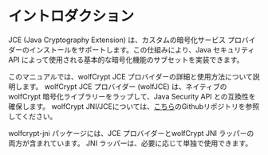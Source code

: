 # イントロダクション


JCE (Java Cryptography Extension) は、カスタムの暗号化サービス プロバイダーのインストールをサポートします。この仕組みにより、Java セキュリティ API によって使用される基本的な暗号化機能のサブセットを実装できます。

このマニュアルでは、wolfCrypt JCE プロバイダーの詳細と使用方法について説明します。 wolfCrypt JCE プロバイダー (wolfJCE) は、ネイティブの wolfCrypt 暗号化ライブラリーをラップして、Java Security API との互換性を確保します。 wolfCrypt JNI/JCEについては、[こちら](https://github.com/wolfSSL/wolfcrypt-jni)のGithubリポジトリを参照してください。

wolfcrypt-jni パッケージには、JCE プロバイダーとwolfCrypt JNI ラッパーの両方が含まれています。 JNI ラッパーは、必要に応じて単独で使用できます。
